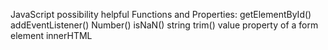 JavaScript possibility helpful Functions and Properties:
getElementById()
addEventListener()
Number()
isNaN()
string trim()
value property of a form element
innerHTML
